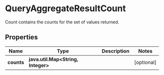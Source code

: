 

# QueryAggregateResultCount

Count contains the counts for the set of values returned.
## Properties

Name | Type | Description | Notes
------------ | ------------- | ------------- | -------------
**counts** | **java.util.Map&lt;String, Integer&gt;** |  |  [optional]



